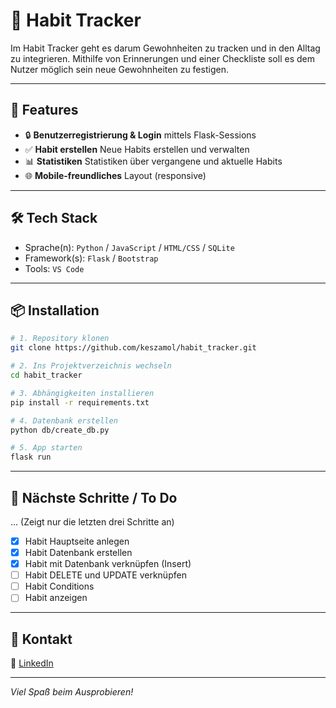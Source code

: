 # 📌 Habit Tracker

Im Habit Tracker geht es darum Gewohnheiten zu tracken und in den Alltag zu integrieren. 
Mithilfe von Erinnerungen und einer Checkliste soll es dem Nutzer möglich sein neue Gewohnheiten zu festigen.

---

## 🚀 Features

- 🔒 **Benutzerregistrierung & Login** mittels Flask-Sessions
- ✅ **Habit erstellen** Neue Habits erstellen und verwalten
- 📊 **Statistiken** Statistiken über vergangene und aktuelle Habits
- 🌐 **Mobile-freundliches** Layout (responsive)

---

## 🛠️ Tech Stack

- Sprache(n): `Python` / `JavaScript` / `HTML/CSS` / `SQLite` 
- Framework(s): `Flask` / `Bootstrap`
- Tools: `VS Code`

---

## 📦 Installation

```bash
# 1. Repository klonen
git clone https://github.com/keszamol/habit_tracker.git

# 2. Ins Projektverzeichnis wechseln
cd habit_tracker

# 3. Abhängigkeiten installieren
pip install -r requirements.txt

# 4. Datenbank erstellen
python db/create_db.py

# 5. App starten
flask run
```

---

## 🧠 Nächste Schritte / To Do

... (Zeigt nur die letzten drei Schritte an)
- [x] Habit Hauptseite anlegen
- [x] Habit Datenbank erstellen
- [x] Habit mit Datenbank verknüpfen (Insert)
- [ ] Habit DELETE und UPDATE verknüpfen
- [ ] Habit Conditions
- [ ] Habit anzeigen

---

## 👤 Kontakt


🔗 [LinkedIn](https://www.linkedin.com/in/celine-maloszek/)

---

*Viel Spaß beim Ausprobieren!*